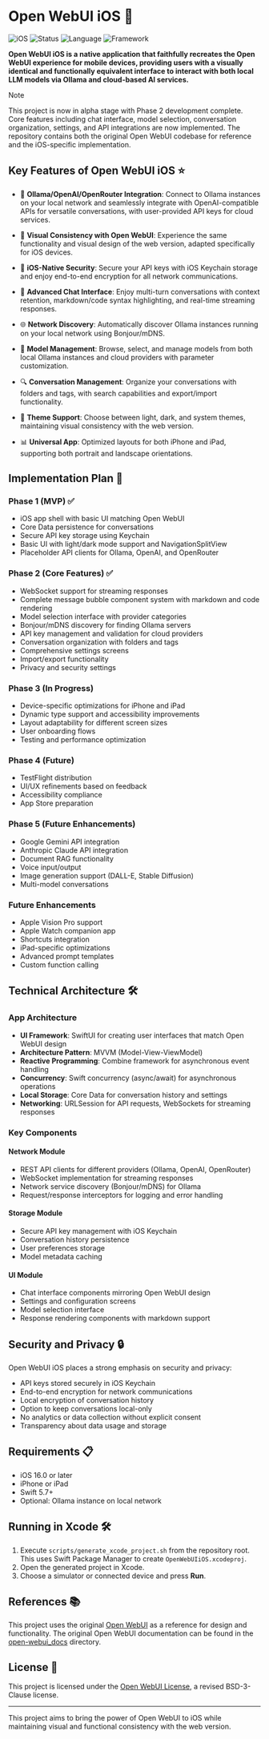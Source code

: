 # Open WebUI iOS 📱

![iOS](https://img.shields.io/badge/Platform-iOS%2016.0+-lightgrey)
![Status](https://img.shields.io/badge/Status-Alpha%200.2.0-yellow)
![Language](https://img.shields.io/badge/Language-Swift-orange)
![Framework](https://img.shields.io/badge/Framework-SwiftUI-blue)

**Open WebUI iOS is a native application that faithfully recreates the Open WebUI experience for mobile devices, providing users with a visually identical and functionally equivalent interface to interact with both local LLM models via Ollama and cloud-based AI services.**

> [!NOTE]  
> This project is now in alpha stage with Phase 2 development complete. Core features including chat interface, model selection, conversation organization, settings, and API integrations are now implemented. The repository contains both the original Open WebUI codebase for reference and the iOS-specific implementation.

## Key Features of Open WebUI iOS ⭐

- 🔄 **Ollama/OpenAI/OpenRouter Integration**: Connect to Ollama instances on your local network and seamlessly integrate with OpenAI-compatible APIs for versatile conversations, with user-provided API keys for cloud services.

- 📱 **Visual Consistency with Open WebUI**: Experience the same functionality and visual design of the web version, adapted specifically for iOS devices.

- 🔐 **iOS-Native Security**: Secure your API keys with iOS Keychain storage and enjoy end-to-end encryption for all network communications.

- 💬 **Advanced Chat Interface**: Enjoy multi-turn conversations with context retention, markdown/code syntax highlighting, and real-time streaming responses.

- 🌐 **Network Discovery**: Automatically discover Ollama instances running on your local network using Bonjour/mDNS.

- 🔄 **Model Management**: Browse, select, and manage models from both local Ollama instances and cloud providers with parameter customization.

- 🔍 **Conversation Management**: Organize your conversations with folders and tags, with search capabilities and export/import functionality.

- 🌙 **Theme Support**: Choose between light, dark, and system themes, maintaining visual consistency with the web version.

- 📊 **Universal App**: Optimized layouts for both iPhone and iPad, supporting both portrait and landscape orientations.

## Implementation Plan 🚀

### Phase 1 (MVP) ✅
- iOS app shell with basic UI matching Open WebUI
- Core Data persistence for conversations
- Secure API key storage using Keychain
- Basic UI with light/dark mode support and NavigationSplitView
- Placeholder API clients for Ollama, OpenAI, and OpenRouter

### Phase 2 (Core Features) ✅
- WebSocket support for streaming responses
- Complete message bubble component system with markdown and code rendering
- Model selection interface with provider categories
- Bonjour/mDNS discovery for finding Ollama servers
- API key management and validation for cloud providers
- Conversation organization with folders and tags
- Comprehensive settings screens
- Import/export functionality
- Privacy and security settings

### Phase 3 (In Progress)
- Device-specific optimizations for iPhone and iPad
- Dynamic type support and accessibility improvements
- Layout adaptability for different screen sizes
- User onboarding flows
- Testing and performance optimization

### Phase 4 (Future)
- TestFlight distribution
- UI/UX refinements based on feedback
- Accessibility compliance
- App Store preparation

### Phase 5 (Future Enhancements)
- Google Gemini API integration
- Anthropic Claude API integration
- Document RAG functionality
- Voice input/output
- Image generation support (DALL-E, Stable Diffusion)
- Multi-model conversations

### Future Enhancements
- Apple Vision Pro support
- Apple Watch companion app
- Shortcuts integration
- iPad-specific optimizations
- Advanced prompt templates
- Custom function calling

## Technical Architecture 🛠️

### App Architecture
- **UI Framework**: SwiftUI for creating user interfaces that match Open WebUI design
- **Architecture Pattern**: MVVM (Model-View-ViewModel)
- **Reactive Programming**: Combine framework for asynchronous event handling
- **Concurrency**: Swift concurrency (async/await) for asynchronous operations
- **Local Storage**: Core Data for conversation history and settings
- **Networking**: URLSession for API requests, WebSockets for streaming responses

### Key Components

#### Network Module
- REST API clients for different providers (Ollama, OpenAI, OpenRouter)
- WebSocket implementation for streaming responses
- Network service discovery (Bonjour/mDNS) for Ollama
- Request/response interceptors for logging and error handling

#### Storage Module
- Secure API key management with iOS Keychain
- Conversation history persistence
- User preferences storage
- Model metadata caching

#### UI Module
- Chat interface components mirroring Open WebUI design
- Settings and configuration screens
- Model selection interface
- Response rendering components with markdown support

## Security and Privacy 🔒

Open WebUI iOS places a strong emphasis on security and privacy:

- API keys stored securely in iOS Keychain
- End-to-end encryption for network communications
- Local encryption of conversation history
- Option to keep conversations local-only
- No analytics or data collection without explicit consent
- Transparency about data usage and storage

## Requirements 📋

- iOS 16.0 or later
- iPhone or iPad
- Swift 5.7+
- Optional: Ollama instance on local network

## Running in Xcode 🛠

1. Execute `scripts/generate_xcode_project.sh` from the repository root. This
   uses Swift Package Manager to create `OpenWebUIiOS.xcodeproj`.
2. Open the generated project in Xcode.
3. Choose a simulator or connected device and press **Run**.

## References 📚

This project uses the original [Open WebUI](https://github.com/open-webui/open-webui) as a reference for design and functionality. The original Open WebUI documentation can be found in the [open-webui_docs](./open-webui_docs/) directory.

## License 📜

This project is licensed under the [Open WebUI License](open-webui_docs/LICENSE), a revised BSD-3-Clause license.

---

This project aims to bring the power of Open WebUI to iOS while maintaining visual and functional consistency with the web version.